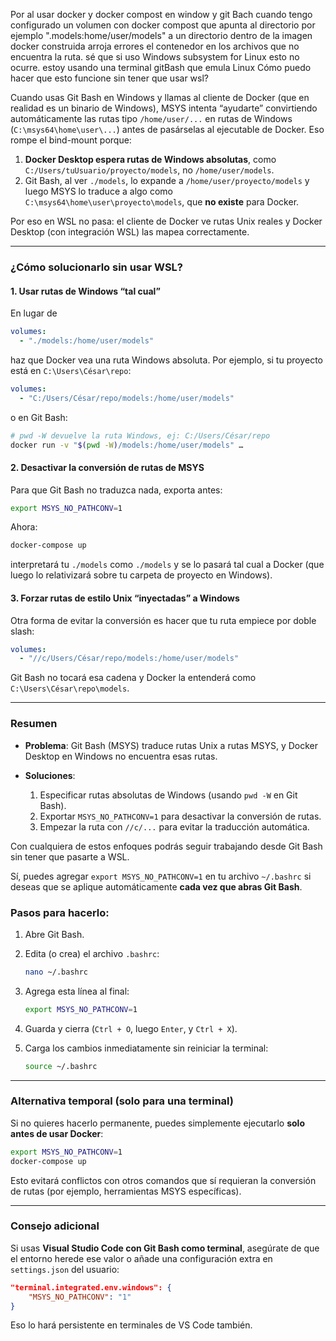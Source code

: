 Por al usar docker y docker compost en window y git Bach cuando tengo configurado un volumen con docker compost que apunta al directorio por ejemplo ".models:home/user/models" a un directorio dentro de la imagen docker construida arroja errores el contenedor en los archivos que no encuentra la ruta. sé que si uso Windows subsystem for Linux esto no ocurre. estoy usando una terminal gitBash que emula Linux Cómo puedo hacer que esto funcione sin tener que usar wsl?

Cuando usas Git Bash en Windows y llamas al cliente de Docker (que en realidad es un binario de Windows), MSYS intenta “ayudarte” convirtiendo automáticamente las rutas tipo `/home/user/...` en rutas de Windows (`C:\msys64\home\user\...`) antes de pasárselas al ejecutable de Docker. Eso rompe el bind-mount porque:

1. **Docker Desktop espera rutas de Windows absolutas**, como `C:/Users/tuUsuario/proyecto/models`, no `/home/user/models`.
2. Git Bash, al ver `./models`, lo expande a `/home/user/proyecto/models` y luego MSYS lo traduce a algo como `C:\msys64\home\user\proyecto\models`, que **no existe** para Docker.

Por eso en WSL no pasa: el cliente de Docker ve rutas Unix reales y Docker Desktop (con integración WSL) las mapea correctamente.

---

### ¿Cómo solucionarlo sin usar WSL?

#### 1. Usar rutas de Windows “tal cual”

En lugar de

```yaml
volumes:
  - "./models:/home/user/models"
```

haz que Docker vea una ruta Windows absoluta. Por ejemplo, si tu proyecto está en `C:\Users\César\repo`:

```yaml
volumes:
  - "C:/Users/César/repo/models:/home/user/models"
```

o en Git Bash:

```bash
# pwd -W devuelve la ruta Windows, ej: C:/Users/César/repo
docker run -v "$(pwd -W)/models:/home/user/models" …
```

#### 2. Desactivar la conversión de rutas de MSYS

Para que Git Bash no traduzca nada, exporta antes:

```bash
export MSYS_NO_PATHCONV=1
```

Ahora:

```bash
docker-compose up
```

interpretará tu `./models` como `./models` y se lo pasará tal cual a Docker (que luego lo relativizará sobre tu carpeta de proyecto en Windows).

#### 3. Forzar rutas de estilo Unix “inyectadas” a Windows

Otra forma de evitar la conversión es hacer que tu ruta empiece por doble slash:

```yaml
volumes:
  - "//c/Users/César/repo/models:/home/user/models"
```

Git Bash no tocará esa cadena y Docker la entenderá como `C:\Users\César\repo\models`.

---

### Resumen

* **Problema**: Git Bash (MSYS) traduce rutas Unix a rutas MSYS, y Docker Desktop en Windows no encuentra esas rutas.
* **Soluciones**:

  1. Especificar rutas absolutas de Windows (usando `pwd -W` en Git Bash).
  2. Exportar `MSYS_NO_PATHCONV=1` para desactivar la conversión de rutas.
  3. Empezar la ruta con `//c/...` para evitar la traducción automática.

Con cualquiera de estos enfoques podrás seguir trabajando desde Git Bash sin tener que pasarte a WSL.



Sí, puedes agregar `export MSYS_NO_PATHCONV=1` en tu archivo `~/.bashrc` si deseas que se aplique automáticamente **cada vez que abras Git Bash**.

### Pasos para hacerlo:

1. Abre Git Bash.
2. Edita (o crea) el archivo `.bashrc`:

   ```bash
   nano ~/.bashrc
   ```
3. Agrega esta línea al final:

   ```bash
   export MSYS_NO_PATHCONV=1
   ```
4. Guarda y cierra (`Ctrl + O`, luego `Enter`, y `Ctrl + X`).
5. Carga los cambios inmediatamente sin reiniciar la terminal:

   ```bash
   source ~/.bashrc
   ```

---

### Alternativa temporal (solo para una terminal)

Si no quieres hacerlo permanente, puedes simplemente ejecutarlo **solo antes de usar Docker**:

```bash
export MSYS_NO_PATHCONV=1
docker-compose up
```

Esto evitará conflictos con otros comandos que sí requieran la conversión de rutas (por ejemplo, herramientas MSYS específicas).

---

### Consejo adicional

Si usas **Visual Studio Code con Git Bash como terminal**, asegúrate de que el entorno herede ese valor o añade una configuración extra en `settings.json` del usuario:

```json
"terminal.integrated.env.windows": {
    "MSYS_NO_PATHCONV": "1"
}
```

Eso lo hará persistente en terminales de VS Code también.
